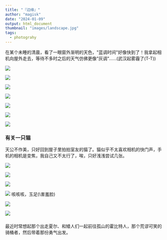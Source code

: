 ```yaml
---
title: "『边缘』"
author: "magisk"
date: "2024-01-09"
output: html_document
thumbnail: "images/landscape.jpg"
tags: 
  - photograhy
---
```


<!--more-->

在某个未睡的清晨，看了一眼窗外渐明的天色，"蓝调时间"好像快到了！我拿起相机向屋外走去，等待不多时之后的天气仿佛更像"灰调"......(武汉起雾霾了(T-T))

![](/images/margin/DSC_0091-7.JPG)

![](/images/margin/DSC_0121-3.JPG)

![](/images/margin/DSC_0114-2.JPG)

![](/images/margin/DSC_0101-1.JPG)

![](/images/margin/DSC_0126-5.JPG)

![](/images/margin/DSC_0137-6.JPG)

![](/images/margin/DSC_0141-7.JPG)

### 有关一只猫

天公不作美，只好回到屋子里拍拍室友的猫了。猫似乎不太喜欢相机的快门声，手机的相机是变焦，我自己又不太行了，唉，只好浅浅尝试几张。

![](/images/margin/DSC_0063-1.JPG)

![](/images/margin/DSC_0068-2.JPG)

![](/images/margin/DSC_0073-3.JPG)

![](/images/margin/DSC_0075-4.JPG) 咳咳咳，玉足(\\害羞脸)

![](/images/margin/DSC_0083-6.JPG)

![](/images/margin/DSC_0146-9.JPG)

### 
最近时常想起那个出走夏尔、和矮人们一起前往孤山的霍比特人，那个荒谬可笑的骑桶者，然后带着那份勇气出发。
